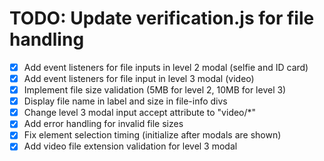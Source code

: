 # TODO: Update verification.js for file handling

- [x] Add event listeners for file inputs in level 2 modal (selfie and ID card)
- [x] Add event listeners for file input in level 3 modal (video)
- [x] Implement file size validation (5MB for level 2, 10MB for level 3)
- [x] Display file name in label and size in file-info divs
- [x] Change level 3 modal input accept attribute to "video/*"
- [x] Add error handling for invalid file sizes
- [x] Fix element selection timing (initialize after modals are shown)
- [x] Add video file extension validation for level 3 modal
